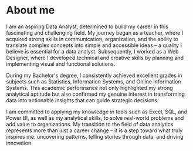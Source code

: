# About me

I am an aspiring Data Analyst, determined to build my career in this fascinating and challenging field. My journey began as a teacher, where I acquired strong skills in communication, organization, and the ability to translate complex concepts into simple and accessible ideas – a quality I believe is essential for a data analyst. Subsequently, I worked as a Web Designer, where I developed technical and creative skills by planning and implementing visual and functional solutions.

During my Bachelor's degree, I consistently achieved excellent grades in subjects such as Statistics, Information Systems, and Online Information Systems. This academic performance not only highlighted my strong analytical aptitude but also confirmed my genuine interest in transforming data into actionable insights that can guide strategic decisions.

I am committed to applying my knowledge in tools such as Excel, SQL, and Power BI, as well as my analytical skills, to solve real-world problems and add value to organizations. My transition to the field of data analytics represents more than just a career change – it is a step toward what truly inspires me: uncovering patterns, telling stories through data, and driving innovation.
